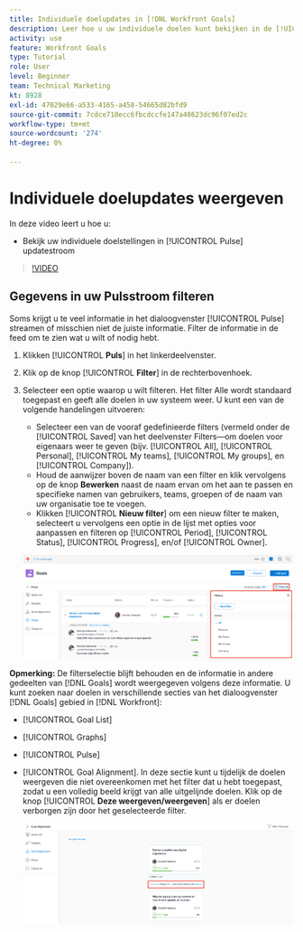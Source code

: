 ```yaml
---
title: Individuele doelupdates in [!DNL Workfront Goals]
description: Leer hoe u uw individuele doelen kunt bekijken in de [!UICONTROL Pulse] updatestream in [!DNL-doelen].
activity: use
feature: Workfront Goals
type: Tutorial
role: User
level: Beginner
team: Technical Marketing
kt: 8928
exl-id: 47029e66-a533-4165-a458-54665d82bfd9
source-git-commit: 7cdce710ecc6fbcdccfe147a40623dc96f07ed2c
workflow-type: tm+mt
source-wordcount: '274'
ht-degree: 0%

---
```


# Individuele doelupdates weergeven

In deze video leert u hoe u:

* Bekijk uw individuele doelstellingen in [!UICONTROL Pulse] updatestroom

>[!VIDEO](https://video.tv.adobe.com/v/335200/?quality=12)

## Gegevens in uw Pulsstroom filteren

Soms krijgt u te veel informatie in het dialoogvenster [!UICONTROL Pulse] streamen of misschien niet de juiste informatie. Filter de informatie in de feed om te zien wat u wilt of nodig hebt.

1. Klikken [!UICONTROL **Puls**] in het linkerdeelvenster.
1. Klik op de knop [!UICONTROL **Filter**] in de rechterbovenhoek.
1. Selecteer een optie waarop u wilt filteren. Het filter Alle wordt standaard toegepast en geeft alle doelen in uw systeem weer. U kunt een van de volgende handelingen uitvoeren:

   * Selecteer een van de vooraf gedefinieerde filters (vermeld onder de [!UICONTROL Saved] van het deelvenster Filters—om doelen voor eigenaars weer te geven (bijv. [!UICONTROL All], [!UICONTROL Personal], [!UICONTROL My teams], [!UICONTROL My groups], en [!UICONTROL Company]).
   * Houd de aanwijzer boven de naam van een filter en klik vervolgens op de knop **Bewerken** naast de naam ervan om het aan te passen en specifieke namen van gebruikers, teams, groepen of de naam van uw organisatie toe te voegen.
   * Klikken [!UICONTROL **Nieuw filter**] om een nieuw filter te maken, selecteert u vervolgens een optie in de lijst met opties voor aanpassen en filteren op [!UICONTROL Period], [!UICONTROL Status], [!UICONTROL Progress], en/of [!UICONTROL Owner].

   ![Een afbeelding van de [!UICONTROL Filters] in [!DNL Workfront Goals]](assets/18-workfront-goals-pulse-stream.png)

**Opmerking:** De filterselectie blijft behouden en de informatie in andere gedeelten van [!DNL Goals] wordt weergegeven volgens deze informatie. U kunt zoeken naar doelen in verschillende secties van het dialoogvenster [!DNL Goals] gebied in [!DNL Workfront]:

* [!UICONTROL Goal List]
* [!UICONTROL Graphs]
* [!UICONTROL Pulse]
* [!UICONTROL Goal Alignment]. In deze sectie kunt u tijdelijk de doelen weergeven die niet overeenkomen met het filter dat u hebt toegepast, zodat u een volledig beeld krijgt van alle uitgelijnde doelen. Klik op de knop [!UICONTROL **Deze weergeven/weergeven**] als er doelen verborgen zijn door het geselecteerde filter.

   ![](assets/19-workfront-goals-filter-show-it.png)
